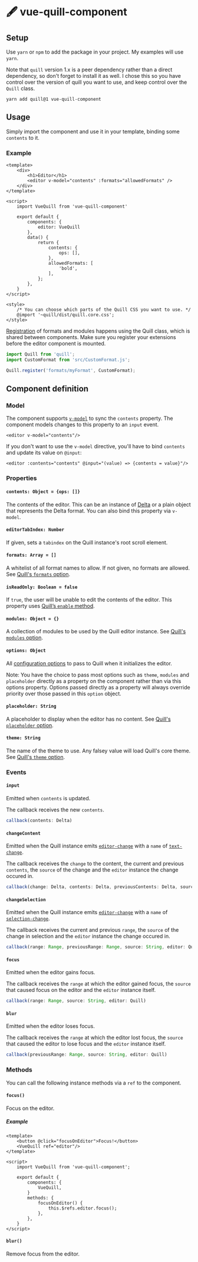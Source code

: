# 🖋 vue-quill-component

## Setup
Use `yarn` or `npm` to add the package in your project. My examples will use `yarn`.

Note that `quill` version 1.x is a peer dependency rather than a direct dependency, so don't forget to install it as well. I chose this so you have control over the version of quill you want to use, and keep control over the `Quill` class.

```
yarn add quill@1 vue-quill-component
```

## Usage
Simply import the component and use it in your template, binding some `contents` to it.

### Example

```vue
<template>
    <div>
        <h1>Editor</h1>
        <editor v-model="contents" :formats="allowedFormats" />
    </div>
</template>

<script>
    import VueQuill from 'vue-quill-component'
    
    export default {
        components: {
            editor: VueQuill
        },
        data() {
            return {
                contents: {
                    ops: [],
                },
                allowedFormats: [
                    'bold',
                ],
            };
        },
    }
</script>

<style>
    /* You can choose which parts of the Quill CSS you want to use. */
    @import '~quill/dist/quill.core.css';
</style>
```

[Registration](https://quilljs.com/docs/api/#register) of formats and modules happens using the Quill class, which is shared between components. Make sure you register your extensions before the editor component is mounted.

```js
import Quill from 'quill';
import CustomFormat from 'src/CustomFormat.js';

Quill.register('formats/myFormat', CustomFormat);
```

## Component definition
### Model
The component supports [`v-model`](https://vuejs.org/v2/guide/components.html#Using-v-model-on-Components) to sync the `contents` property. The component models changes to this property to an `input` event.

```vue
<editor v-model="contents"/>
```

If you don't want to use the `v-model` directive, you'll have to bind `contents` and update its value on `@input`:

```
<editor :contents="contents" @input="(value) => {contents = value}"/>
```

### Properties
#### `contents: Object = {ops: []}`
The contents of the editor. This can be an instance of [Delta](https://quilljs.com/docs/delta/) or a plain object that represents the Delta format. You can also bind this property via `v-model`.

#### `editorTabIndex: Number`
If given, sets a `tabindex` on the Quill instance's root scroll element.

#### `formats: Array = []`
A whitelist of all format names to allow. If not given, no formats are allowed. See [Quill's `formats` option](https://quilljs.com/docs/configuration/#formats).

#### `isReadOnly: Boolean = false`
If `true`, the user will be unable to edit the contents of the editor. This property uses [Quill’s `enable` method](https://quilljs.com/docs/api/#enable).

#### `modules: Object = {}`
A collection of modules to be used by the Quill editor instance. See [Quill's `modules` option](https://quilljs.com/docs/modules/).

#### `options: Object`
All [configuration options](https://quilljs.com/docs/configuration/#options) to pass to Quill when it initializes the editor.

Note: You have the choice to pass most options such as `theme`, `modules` and `placeholder` directly as a property on the component rather than via this options property. Options passed directly as a property will always override priority over those passed in this `option` object.

#### `placeholder: String`
A placeholder to display when the editor has no content. See [Quill's `placeholder` option](https://quilljs.com/docs/configuration/#placeholder).

#### `theme: String`
The name of the theme to use. Any falsey value will load Quill's core theme. See  [Quill's `theme` option](https://quilljs.com/docs/configuration/#theme).

### Events
#### `input`
Emitted when `contents` is updated.

The callback receives the new `contents`.

```js
callback(contents: Delta)
```

#### `changeContent`
Emitted when the Quill instance emits [`editor-change`](https://quilljs.com/docs/api/#editor-change) with a `name` of [`text-change`](https://quilljs.com/docs/api/#text-change).

The callback receives the `change` to the content, the current and previous `contents`, the `source` of the change and the `editor` instance the change occured in.

```js
callback(change: Delta, contents: Delta, previousContents: Delta, source: String, editor: Quill)
```
 
#### `changeSelection`
Emitted when the Quill instance emits [`editor-change`](https://quilljs.com/docs/api/#editor-change) with a `name` of [`selection-change`](https://quilljs.com/docs/api/#selection-change).

The callback receives the current and previous `range`, the `source` of the change in selection and the `editor` instance the change occured in.

```js
callback(range: Range, previousRange: Range, source: String, editor: Quill)
```
  
#### `focus`
Emitted when the editor gains focus.

The callback receives the `range` at which the editor gained focus, the `source` that caused focus on the editor and the `editor` instance itself.
 
```js
callback(range: Range, source: String, editor: Quill)
```
 
#### `blur`
Emitted when the editor loses focus.

The callback receives the `range` at which the editor lost focus, the `source` that caused the editor to lose focus and the `editor` instance itself.

```js
callback(previousRange: Range, source: String, editor: Quill)
```

### Methods
You can call the following instance methods via a `ref` to the component.

#### `focus()`
Focus on the editor.

##### Example

```vue
<template>
    <button @click="focusOnEditor">Focus!</button>
    <VueQuill ref="editor"/>
</template>

<script>
    import VueQuill from 'vue-quill-component';
    
    export default {
        components: {
            VueQuill,
        }
        methods: {
            focusOnEditor() {
                this.$refs.editor.focus();
            },
        },
    }
</script>
```

#### `blur()`
Remove focus from the editor.
